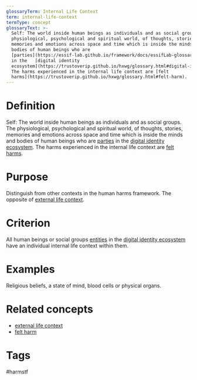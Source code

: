 ```yaml
---
glossaryTerm: Internal Life Context
term: internal-life-context
termType: concept
glossaryText: >-
  Self: The world inside human beings as individuals and as social groups.  The
  physiological, psychological and spiritual world, of thoughts, stories,
  memories and emotions across space and time which is inside the minds and
  bodies of human beings who are
  [parties](https://essif-lab.github.io/framework/docs/essifLab-glossary#party)
  in the   [digital identity
  ecosystem](https://trustoverip.github.io/hxwg/glossary.html#digital-identity-ecosystem). 
  The harms experienced in the internal life context are [felt
  harms](https://trustoverip.github.io/hxwg/glossary.html#felt-harm).
---
```

# Definition
Self: The world inside human beings as individuals and as social groups.  The physiological, psychological and spiritual world, of thoughts, stories, memories and emotions across space and time which is inside the minds and bodies of human beings who are [parties](https://essif-lab.github.io/framework/docs/essifLab-glossary#party) in the   [digital identity ecosystem](https://trustoverip.github.io/hxwg/glossary.html#digital-identity-ecosystem).  The harms experienced in the internal life context are [felt harms](https://trustoverip.github.io/hxwg/glossary.html#felt-harm).
# Purpose
Distinguish from other contexts in the human harms framework.  The opposite of [external life context](https://trustoverip.github.io/hxwg/glossary.html#external-life-context).
# Criterion
All human beings or social groups [entities]([https://essif-lab.github.io/framework/docs/essifLab-glossary#](https://essif-lab.github.io/framework/docs/essifLab-glossary#party)entity) in the [digital identity ecosystem](https://trustoverip.github.io/hxwg/glossary.html#digital-identity-ecosystem) have an individual internal life context within them.  
# Examples
Religious beliefs, a state of mind, blood cells or physical organs.


# Related concepts
* [external life context](https://trustoverip.github.io/hxwg/glossary.html#external-life-context)
* [felt harm](https://trustoverip.github.io/hxwg/glossary.html#felt-harm)
# Tags  
 #harmstf
